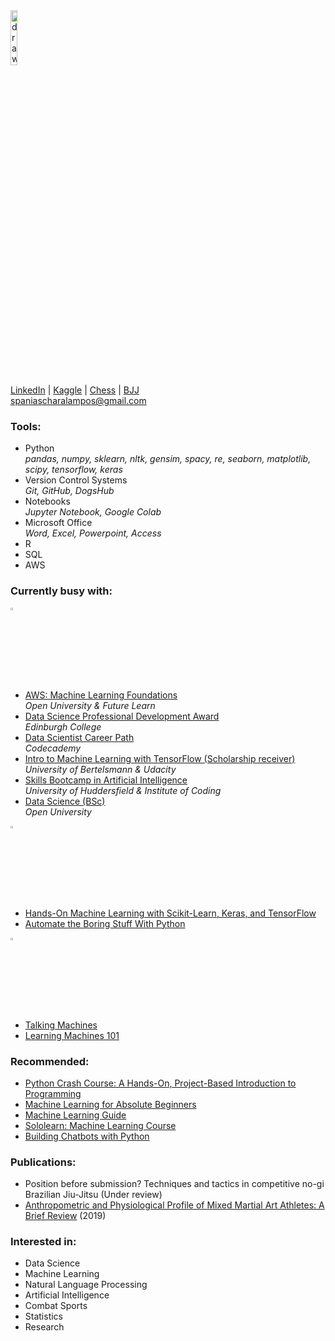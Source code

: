 <img src="https://avatars.githubusercontent.com/u/78966278?v=4" alt="drawing" width="15%"/>  

[LinkedIn](https://www.linkedin.com/in/charalamposspanias/) | [Kaggle](https://www.kaggle.com/cspanias) | [Chess](https://www.chess.com/member/spaniasch) | [BJJ](https://smoothcomp.com/en/profile/101916)  
spaniascharalampos@gmail.com  

### Tools: 
- Python <br>
*pandas, numpy, sklearn, nltk, gensim, spacy, re, seaborn, matplotlib, scipy, tensorflow, keras*
- Version Control Systems <br>
*Git, GitHub, DogsHub*
- Notebooks <br>
*Jupyter Notebook, Google Colab*
- Microsoft Office <br>
*Word, Excel, Powerpoint, Access*
- R
- SQL
- AWS

### Currently busy with:

<img src="https://pic.onlinewebfonts.com/svg/img_216768.png" alt="studying" width="3%"/> 

- [AWS: Machine Learning Foundations](https://www.futurelearn.com/microcredentials/aws-machine-learning-foundations) <br>
*Open University & Future Learn*
- [Data Science Professional Development Award](https://www.edinburghcollege.ac.uk/courses/browse/data-science-professional-development-award-cr1pdada21) <br>
*Edinburgh College*
- [Data Scientist Career Path](https://www.codecademy.com/learn/paths/data-science) <br>
*Codecademy*
- [Intro to Machine Learning with TensorFlow (Scholarship receiver)](https://www.udacity.com/course/intro-to-machine-learning-with-tensorflow-nanodegree--nd230) <br>
*University of Bertelsmann & Udacity*  
- [Skills Bootcamp in Artificial Intelligence](https://instituteofcoding.org/skillsbootcamps/course/skills-bootcamp-in-artificial-intelligence/) <br>
*University of Huddersfield & Institute of Coding*
- [Data Science (BSc)](https://www.open.ac.uk/courses/statistics/degrees/bsc-data-science-r38) <br>
*Open University*

<img src="https://www.clipartmax.com/png/full/218-2188573_reading-filled-icon-reading-logo-black-png.png" alt="reading" width="3%" />  

- [Hands-On Machine Learning with Scikit-Learn, Keras, and TensorFlow](https://www.oreilly.com/library/view/hands-on-machine-learning/9781492032632/)  
- [Automate the Boring Stuff With Python](https://automatetheboringstuff.com/)  

<img src="https://datarespons.com/wp-content/uploads/2019/01/podcast-icon.png" alt="podcast" width="3%" />  
   
- [Talking Machines](http://www.thetalkingmachines.com/)  
- [Learning Machines 101](https://www.learningmachines101.com/)  

### Recommended:
- [Python Crash Course: A Hands-On, Project-Based Introduction to Programming](https://nostarch.com/pythoncrashcourse2e)
- [Machine Learning for Absolute Beginners](https://www.amazon.co.uk/Machine-Learning-Absolute-Beginners-Introduction/dp/B08RR7GC3C/ref=pd_lpo_1?pd_rd_i=B08RR7GC3C&psc=1)
- [Machine Learning Guide](https://ocdevel.com/mlg)
- [Sololearn: Machine Learning Course](https://www.sololearn.com/learning/1094)
- [Building Chatbots with Python](https://www.codecademy.com/learn/paths/build-chatbots-with-python)

### Publications:
- Position before submission? Techniques and tactics in competitive no-gi Brazilian Jiu-Jitsu (Under review)
- [Anthropometric and Physiological Profile of Mixed Martial Art Athletes: A Brief Review](https://www.mdpi.com/2075-4663/7/6/146) (2019)  

### Interested in: 
- Data Science
- Machine Learning
- Natural Language Processing
- Artificial Intelligence
- Combat Sports
- Statistics
- Research
